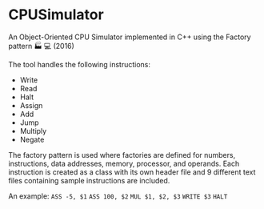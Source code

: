 # CPUSimulator
An Object-Oriented CPU Simulator implemented in C++ using the Factory pattern 🏭 💻 (2016)

The tool handles the following instructions:
* Write
* Read
* Halt
* Assign
* Add
* Jump
* Multiply
* Negate

The factory pattern is used where factories are defined for numbers, instructions, data addresses, memory, processor, and operands. Each instruction is created as a class with its own header file and 9 different text files containing sample instructions are included.

An example:
`ASS -5, $1`
`ASS 100, $2`
`MUL $1, $2, $3`
`WRITE $3`
`HALT`
